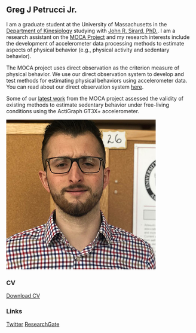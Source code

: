 ## Greg J Petrucci Jr.

I am a graduate student at the University of Massachusetts in the [Department of Kinesiology](https://www.umass.edu/sphhs/kinesiology) studying with [John R. Sirard, PhD.](https://www.umass.edu/sphhs/person/faculty/john-r-sirard). I am a research assistant on the [MOCA Project](https://blogs.umass.edu/pahl/research/moca/) and my research interests include the development of accelerometer data processing methods to estimate aspects of physical behavior (e.g., physical activity and sedentary behavior). 

The MOCA project uses direct observation as the criterion measure of physical behavior. We use our direct observation system to develop and test methods for estimating physical behaviors using accelerometer data. You can read about our direct observation system [here](https://journals.humankinetics.com/view/journals/jmpb/aop/article-10.1123-jmpb.2019-0015/article-10.1123-jmpb.2019-0015.xml).

Some of our [latest work](https://pubmed.ncbi.nlm.nih.gov/31343523-estimating-sedentary-time-from-a-hip-and-wrist-worn-accelerometer/?from_term=marcotte+medicine+and+science+in+sport+and+exercise&from_pos=1) from the MOCA project assessed the validity of existing methods to estimate sedentary behavior under free-living conditions using the ActiGraph GT3X+ accelerometer.

![Pic](Funny_pic_sized.jpg)

### CV
[Download CV](PetrucciJr_CV_1_6_20.pdf) 


### Links
[Twitter](https://twitter.com/GregJPetrucciJr)
[ResearchGate](https://www.researchgate.net/profile/Greg_Petrucci_Jr)
